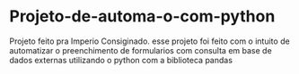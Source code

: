 # Projeto-de-automa-o-com-python
Projeto feito pra Imperio Consiginado.
esse projeto foi feito com o intuito de automatizar o preenchimento de formularios com consulta em base de dados externas utilizando o python com a biblioteca pandas
